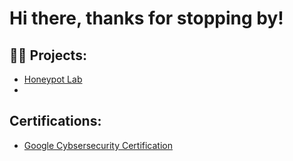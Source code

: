 <h1>Hi there, thanks for stopping by!

<h2>👨‍💻 Projects:</h2>


  - [Honeypot Lab](https://github.com/michaelugbe/Honeypot-Lab)
  - 

<h2>Certifications: </h2>

- [Google Cybsersecurity Certification](https://www.coursera.org/account/accomplishments/specialization/certificate/ABTTJ4UCMLPC)


